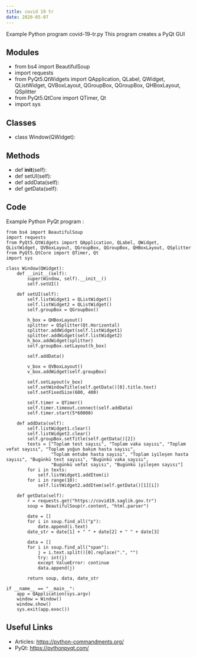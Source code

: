 ```yaml
---
title: covid 19 tr
date: 2020-05-07
---
```

Example Python program covid-19-tr.py
This program creates a PyQt GUI

## Modules

* from bs4 import BeautifulSoup
* import requests
* from PyQt5.QtWidgets import QApplication, QLabel, QWidget, QListWidget, QVBoxLayout, QGroupBox, QGroupBox, QHBoxLayout, QSplitter
* from PyQt5.QtCore import QTimer, Qt
* import sys

## Classes

* class Window(QWidget):

## Methods

* def __init__(self):
* def setUI(self):
* def addData(self):
* def getData(self):

## Code

Example Python PyQt program :

    from bs4 import BeautifulSoup
    import requests
    from PyQt5.QtWidgets import QApplication, QLabel, QWidget, QListWidget, QVBoxLayout, QGroupBox, QGroupBox, QHBoxLayout, QSplitter
    from PyQt5.QtCore import QTimer, Qt
    import sys
    
    class Window(QWidget):
        def __init__(self):
            super(Window, self).__init__()
            self.setUI()
    
        def setUI(self):
            self.listWidget1 = QListWidget()
            self.listWidget2 = QListWidget()
            self.groupBox = QGroupBox()
    
            h_box = QHBoxLayout()
            splitter = QSplitter(Qt.Horizontal)
            splitter.addWidget(self.listWidget1)
            splitter.addWidget(self.listWidget2)
            h_box.addWidget(splitter)
            self.groupBox.setLayout(h_box)
    
            self.addData()
    
            v_box = QVBoxLayout()
            v_box.addWidget(self.groupBox)
    
            self.setLayout(v_box)
            self.setWindowTitle(self.getData()[0].title.text)
            self.setFixedSize(600, 400)
    
            self.timer = QTimer()
            self.timer.timeout.connect(self.addData)
            self.timer.start(5*60000)
    
        def addData(self):
            self.listWidget1.clear()
            self.listWidget2.clear()
            self.groupBox.setTitle(self.getData()[2])
            texts = ["Toplam test sayısı", "Toplam vaka sayısı", "Toplam vefat sayısı", "Toplam yoğun bakım hasta sayısı",
                     "Toplam entube hasta sayısı", "Toplam iyileşen hasta sayısı", "Bugünkü test sayısı", "Bugünkü vaka sayısı",
                     "Bugünkü vefat sayısı", "Bugünkü iyileşen sayısı"]
            for i in texts:
                self.listWidget1.addItem(i)
            for i in range(10):
                self.listWidget2.addItem(self.getData()[1][i])
    
        def getData(self):                
            r = requests.get("https://covid19.saglik.gov.tr")
            soup = BeautifulSoup(r.content, "html.parser")
    
            date = []
            for i in soup.find_all("p"):
                date.append(i.text)
            date_str = date[1] + " " + date[2] + " " + date[3]
    
            data = []
            for i in soup.find_all("span"):
                j = i.text.split()[0].replace(".", "")
                try: int(j)
                except ValueError: continue
                data.append(j)
    
            return soup, data, date_str
    
    if __name__ == "__main__":
        app = QApplication(sys.argv)
        window = Window()
        window.show()
        sys.exit(app.exec())

## Useful Links

- Articles: https://python-commandments.org/
- PyQt: https://pythonpyqt.com/
